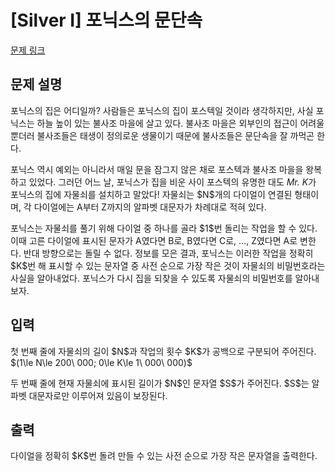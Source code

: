 # [Silver I] 포닉스의 문단속

[문제 링크](https://www.acmicpc.net/problem/31784) 

## 문제 설명

<p>포닉스의 집은 어디일까? 사람들은 포닉스의 집이 포스텍일 것이라 생각하지만, 사실 포닉스는 하늘 높이 있는 불사조 마을에 살고 있다. 불사조 마을은 외부인의 접근이 어려울뿐더러 불사조들은 태생이 정의로운 생물이기 때문에 불사조들은 문단속을 잘 까먹곤 한다.</p>

<p>포닉스 역시 예외는 아니라서 매일 문을 잠그지 않은 채로 포스텍과 불사조 마을을 왕복하고 있었다. 그러던 어느 날, 포닉스가 집을 비운 사이 포스텍의 유명한 대도 <em>Mr. K</em>가 포닉스의 집에 자물쇠를 설치하고 말았다! 자물쇠는 $N$개의 다이얼이 연결된 형태이며, 각 다이얼에는 A부터 Z까지의 알파벳 대문자가 차례대로 적혀 있다.</p>

<p>포닉스는 자물쇠를 풀기 위해 다이얼 중 하나를 골라 $1$번 돌리는 작업을 할 수 있다. 이때 고른 다이얼에 표시된 문자가 A였다면 B로, B였다면 C로, ..., Z였다면 A로 변한다. 반대 방향으로는 돌릴 수 없다. 정보를 모은 결과, 포닉스는 이러한 작업을 정확히 $K$번 해 표시할 수 있는 문자열 중 사전 순으로 가장 작은 것이 자물쇠의 비밀번호라는 사실을 알아내었다. 포닉스가 다시 집을 되찾을 수 있도록 자물쇠의 비밀번호를 알아내 보자.</p>

## 입력 

 <p>첫 번째 줄에 자물쇠의 길이 $N$과 작업의 횟수 $K$가 공백으로 구분되어 주어진다. $(1\le N\le 200\ 000; 0\le K\le 1\ 000\ 000)$</p>

<p>두 번째 줄에 현재 자물쇠에 표시된 길이가 $N$인 문자열 $S$가 주어진다. $S$는 알파벳 대문자로만 이루어져 있음이 보장된다.</p>

## 출력 

 <p>다이얼을 정확히 $K$번 돌려 만들 수 있는 사전 순으로 가장 작은 문자열을 출력한다.</p>

